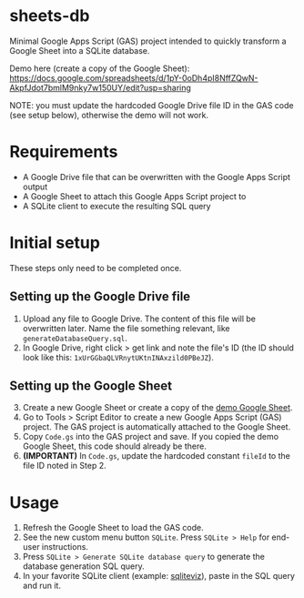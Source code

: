 # sheets-db

Minimal Google Apps Script (GAS) project intended to quickly transform a Google Sheet into a SQLite database.

Demo here (create a copy of the Google Sheet): https://docs.google.com/spreadsheets/d/1pY-0oDh4pI8NffZQwN-AkpfJdot7bmlM9nky7w150UY/edit?usp=sharing

NOTE: you must update the hardcoded Google Drive file ID in the GAS code (see setup below), otherwise the demo will not work.

# Requirements
- A Google Drive file that can be overwritten with the Google Apps Script output
- A Google Sheet to attach this Google Apps Script project to
- A SQLite client to execute the resulting SQL query

# Initial setup

These steps only need to be completed once.

## Setting up the Google Drive file

1. Upload any file to Google Drive. The content of this file will be overwritten later. Name the file something relevant, like `generateDatabaseQuery.sql`.
2. In Google Drive, right click > get link and note the file's ID (the ID should look like this: `1xUrGGbaQLVRnytUKtnINAxzild0PBeJZ`).

## Setting up the Google Sheet

3. Create a new Google Sheet or create a copy of the [demo Google Sheet](https://docs.google.com/spreadsheets/d/1pY-0oDh4pI8NffZQwN-AkpfJdot7bmlM9nky7w150UY/edit?usp=sharing).
4. Go to Tools > Script Editor to create a new Google Apps Script (GAS) project. The GAS project is automatically attached to the Google Sheet.
5. Copy `Code.gs` into the GAS project and save. If you copied the demo Google Sheet, this code should already be there.
6. **(IMPORTANT)** In `Code.gs`, update the hardcoded constant `fileId` to the file ID noted in Step 2.

# Usage

1. Refresh the Google Sheet to load the GAS code.
2. See the new custom menu button `SQLite`. Press `SQLite > Help` for end-user instructions.
3. Press `SQLite > Generate SQLite database query` to generate the database generation SQL query.
4. In your favorite SQLite client (example: [sqliteviz](https://lana-k.github.io/sqliteviz/#/workspace)), paste in the SQL query and run it.
